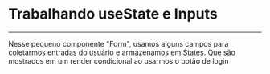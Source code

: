 <h1>Trabalhando useState e Inputs</h1>
<hr/>
<p>Nesse pequeno componente "Form", usamos alguns campos para coletarmos entradas do usuário e armazenamos em States. Que são mostrados em um render condicional ao usarmos o botão de login</p>